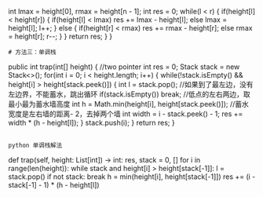 int lmax = height[0], rmax = height[n - 1];
int res = 0;
while(l < r) {
if(height[l] < height[r]) {
if(height[l] < lmax) res += lmax - height[l];
else lmax = height[l];
l++;
} else {
if(height[r] < rmax) res += rmax - height[r];
else rmax = height[r];
r--;
}
}
return res;
}
}
```
# 方法三：单调栈
```
public int trap(int[] height) {
//two pointer
int res = 0;
Stack<Integer> stack = new Stack<>();
for(int i = 0; i < height.length; i++) {
while(!stack.isEmpty() && height[i] > height[stack.peek()]) {
int l = stack.pop();
//如果到了最左边，没有左边界，不能蓄水，跳出循环
if(stack.isEmpty()) break;
//低点的左右两边，取最小最为蓄水墙高度
int h = Math.min(height[i], height[stack.peek()]);
//蓄水宽度是左右墙的距离- 2，去掉两个墙
int width = i - stack.peek() - 1;
res += width * (h  - height[l]);
}
stack.push(i);
}
return res;
}
```
​
python 单调栈解法
```
def trap(self, height: List[int]) -> int:
res, stack = 0, []
for i in range(len(height)):
while stack and height[i] > height[stack[-1]]:
l = stack.pop()
if not stack:
break
h = min(height[i], height[stack[-1]])
res += (i - stack[-1] - 1) * (h - height[l])